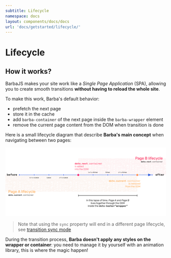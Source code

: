 ```yaml
---
subtitle: Lifecycle
namespace: docs
layout: components/docs/docs
url: 'docs/getstarted/lifecycle/'
---
```


# Lifecycle

## How it works?

BarbaJS makes your site work like a *Single Page Application* (SPA), allowing you to create smooth transitions **without having to reload the whole site**.

To make this work, Barba's default behavior:
- prefetch the next page
- store it in the cache
- add `barba-container` of the next page inside the `barba-wrapper` element
- remove the current page content from the DOM when transition is done

Here is a small lifecycle diagram that describe **Barba's main concept** when navigating between two pages:

![Lifecycle diagram](/assets/diagram/lifecycle.png)

> Note that using the `sync` property will end in a different page lifecycle, see [transition sync mode](/docs/advanced/transitions#Sync-mode)

During the transition process, **Barba doesn't apply any styles on the wrapper or container**: you need to manage it by yourself with an animation library, this is where the magic happen!
